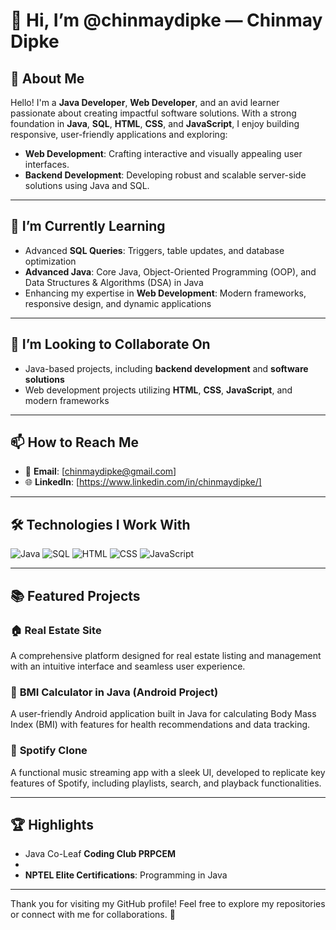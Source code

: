 # 👋 Hi, I’m @chinmaydipke — Chinmay Dipke  

## 👀 About Me  
Hello! I'm a **Java Developer**, **Web Developer**, and an avid learner passionate about creating impactful software solutions. With a strong foundation in **Java**, **SQL**, **HTML**, **CSS**, and **JavaScript**, I enjoy building responsive, user-friendly applications and exploring:  
- **Web Development**: Crafting interactive and visually appealing user interfaces.  
- **Backend Development**: Developing robust and scalable server-side solutions using Java and SQL.  
 

---

## 🌱 I’m Currently Learning  
- Advanced **SQL Queries**: Triggers, table updates, and database optimization  
- **Advanced Java**: Core Java, Object-Oriented Programming (OOP), and Data Structures & Algorithms (DSA) in Java  
- Enhancing my expertise in **Web Development**: Modern frameworks, responsive design, and dynamic applications  

---

## 💞️ I’m Looking to Collaborate On  
- Java-based projects, including **backend development** and **software solutions**  
- Web development projects utilizing **HTML**, **CSS**, **JavaScript**, and modern frameworks  


---

## 📫 How to Reach Me  
- 📧 **Email**: [chinmaydipke@gmail.com]  
- 🌐 **LinkedIn**: [https://www.linkedin.com/in/chinmaydipke/]  

---

## 🛠️ Technologies I Work With  

<p align="left">
  <img src="https://img.icons8.com/color/48/000000/java-coffee-cup-logo.png" alt="Java" />
  <img src="https://img.icons8.com/external-flaticons-lineal-color-flat-icons/64/000000/external-sql-mobile-app-development-flaticons-lineal-color-flat-icons.png" alt="SQL" />
  <img src="https://img.icons8.com/color/48/000000/html-5--v1.png" alt="HTML" />
  <img src="https://img.icons8.com/color/48/000000/css3.png" alt="CSS" />
  <img src="https://img.icons8.com/color/48/000000/javascript--v1.png" alt="JavaScript" />
</p>


---

## 📚 Featured Projects  
### 🏠 **Real Estate Site**  
A comprehensive platform designed for real estate listing and management with an intuitive interface and seamless user experience.

### 📱 **BMI Calculator in Java (Android Project)**  
A user-friendly Android application built in Java for calculating Body Mass Index (BMI) with features for health recommendations and data tracking.

### 🎵 **Spotify Clone**  
A functional music streaming app with a sleek UI, developed to replicate key features of Spotify, including playlists, search, and playback functionalities.

---

## 🏆 Highlights  
- Java Co-Leaf  **Coding Club PRPCEM**
- 
- **NPTEL Elite Certifications**: Programming in Java



---



Thank you for visiting my GitHub profile! Feel free to explore my repositories or connect with me for collaborations. 🚀  

